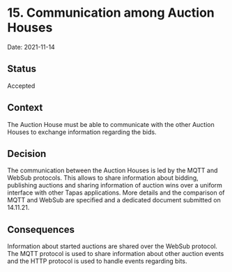 # 15. Communication among Auction Houses

Date: 2021-11-14

## Status

Accepted

## Context

The Auction House must be able to communicate with the other Auction Houses to exchange information regarding the bids.

## Decision

The communication between the Auction Houses is led by the MQTT and WebSub protocols. This allows to share information about bidding, publishing auctions and sharing information of auction wins over a uniform interface with other Tapas applications.
More details and the comparison of MQTT and WebSub are specified and a dedicated document submitted on 14.11.21.

## Consequences

Information about started auctions are shared over the WebSub protocol. The MQTT protocol is used to share information about other auction events and the HTTP protocol is used to handle events regarding bits.
